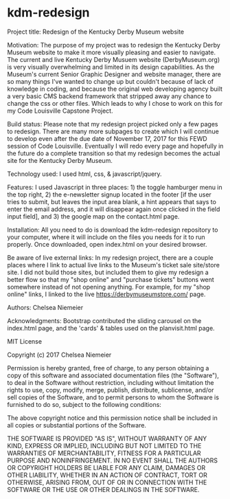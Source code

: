 # kdm-redesign

Project title:
Redesign of the Kentucky Derby Museum website

Motivation:
The purpose of my project was to redesign the Kentucky Derby Museum website to make it more visually pleasing and easier to navigate. The current and live Kentucky Derby Musuem website (DerbyMuseum.org) is very visually overwhelming and limited in its design capabilities. As the Museum's current Senior Graphic Designer and website manager, there are so many things I've wanted to change up but couldn't because of lack of knowledge in coding, and because the original web developing agency built a very basic CMS backend framework that stripped away any chance to change the css or other files. Which leads to why I chose to work on this for my Code Louisville Capstone Project.

Build status:
Please note that my redesign project picked only a few pages to redesign. There are many more subpages to create which I will continue to develop even after the due date of November 17, 2017 for this FEWD session of Code Louisville. Eventually I will redo every page and hopefully in the future do a complete transition so that my redesign becomes the actual site for the Kentucky Derby Museum.

Technology used:
I used html, css, & javascript/jquery.

Features:
I used Javascript in three places: 1) the toggle hamburger menu in the top right, 2) the e-newsletter signup located in the footer [if the user tries to submit, but leaves the input area blank, a hint appears that says to enter the email address, and it will disappear again once clicked in the field input field], and 3) the google map on the contact.html page. 

Installation:
All you need to do is download the kdm-redesign repository to your computer, where it will include on the files you needs for it to run properly. Once downloaded, open index.html on your desired browser.

Be aware of live external links:
In my redesign project, there are a couple places where I link to actual live links to the Museum's ticket sale site/store site. I did not build those sites, but included them to give my redesign a better flow so that my "shop online" and "purchase tickets" buttons went somewhere instead of not opening anything. For example, for my "shop online" links, I linked to the live https://derbymuseumstore.com/ page.



Authors:
Chelsea Niemeier

Acknowledgments:
Bootstrap contributed the sliding carousel on the index.html page, and the 'cards' & tables used on the planvisit.html page.  



MIT License

Copyright (c) 2017 Chelsea Niemeier

Permission is hereby granted, free of charge, to any person obtaining a copy
of this software and associated documentation files (the "Software"), to deal
in the Software without restriction, including without limitation the rights
to use, copy, modify, merge, publish, distribute, sublicense, and/or sell
copies of the Software, and to permit persons to whom the Software is
furnished to do so, subject to the following conditions:

The above copyright notice and this permission notice shall be included in all
copies or substantial portions of the Software.

THE SOFTWARE IS PROVIDED "AS IS", WITHOUT WARRANTY OF ANY KIND, EXPRESS OR
IMPLIED, INCLUDING BUT NOT LIMITED TO THE WARRANTIES OF MERCHANTABILITY,
FITNESS FOR A PARTICULAR PURPOSE AND NONINFRINGEMENT. IN NO EVENT SHALL THE
AUTHORS OR COPYRIGHT HOLDERS BE LIABLE FOR ANY CLAIM, DAMAGES OR OTHER
LIABILITY, WHETHER IN AN ACTION OF CONTRACT, TORT OR OTHERWISE, ARISING FROM,
OUT OF OR IN CONNECTION WITH THE SOFTWARE OR THE USE OR OTHER DEALINGS IN THE
SOFTWARE.
